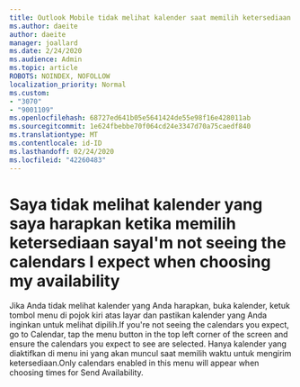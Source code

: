 ```yaml
---
title: Outlook Mobile tidak melihat kalender saat memilih ketersediaan
ms.author: daeite
author: daeite
manager: joallard
ms.date: 2/24/2020
ms.audience: Admin
ms.topic: article
ROBOTS: NOINDEX, NOFOLLOW
localization_priority: Normal
ms.custom:
- "3070"
- "9001109"
ms.openlocfilehash: 68727ed641b05e5641424de55e98f16e428011ab
ms.sourcegitcommit: 1e624fbebbe70f064cd24e3347d70a75caedf840
ms.translationtype: MT
ms.contentlocale: id-ID
ms.lasthandoff: 02/24/2020
ms.locfileid: "42260483"
---
```

# <a name="im-not-seeing-the-calendars-i-expect-when-choosing-my-availability"></a><span data-ttu-id="5958b-102">Saya tidak melihat kalender yang saya harapkan ketika memilih ketersediaan saya</span><span class="sxs-lookup"><span data-stu-id="5958b-102">I'm not seeing the calendars I expect when choosing my availability</span></span>

<span data-ttu-id="5958b-103">Jika Anda tidak melihat kalender yang Anda harapkan, buka kalender, ketuk tombol menu di pojok kiri atas layar dan pastikan kalender yang Anda inginkan untuk melihat dipilih.</span><span class="sxs-lookup"><span data-stu-id="5958b-103">If you're not seeing the calendars you expect, go to Calendar, tap the menu button in the top left corner of the screen and ensure the calendars you expect to see are selected.</span></span> <span data-ttu-id="5958b-104">Hanya kalender yang diaktifkan di menu ini yang akan muncul saat memilih waktu untuk mengirim ketersediaan.</span><span class="sxs-lookup"><span data-stu-id="5958b-104">Only calendars enabled in this menu will appear when choosing times for Send Availability.</span></span>